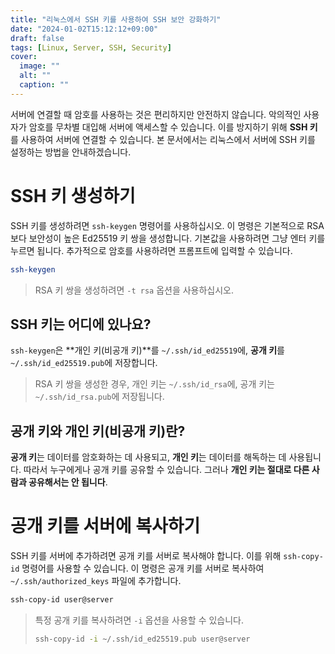 ```yaml
---
title: "리눅스에서 SSH 키를 사용하여 SSH 보안 강화하기"
date: "2024-01-02T15:12:12+09:00"
draft: false
tags: [Linux, Server, SSH, Security]
cover:
  image: ""
  alt: ""
  caption: ""
---
```


서버에 연결할 때 암호를 사용하는 것은 편리하지만 안전하지 않습니다.
악의적인 사용자가 암호를 무차별 대입해 서버에 액세스할 수 있습니다.
이를 방지하기 위해 **SSH 키**를 사용하여 서버에 연결할 수 있습니다.
본 문서에서는 리눅스에서 서버에 SSH 키를 설정하는 방법을 안내하겠습니다.

# SSH 키 생성하기

SSH 키를 생성하려면 `ssh-keygen` 명령어를 사용하십시오.
이 명령은 기본적으로 RSA보다 보안성이 높은 Ed25519 키 쌍을 생성합니다.
기본값을 사용하려면 그냥 엔터 키를 누르면 됩니다.
추가적으로 암호를 사용하려면 프롬프트에 입력할 수 있습니다.

```bash
ssh-keygen
```

> RSA 키 쌍을 생성하려면 `-t rsa` 옵션을 사용하십시오.

## SSH 키는 어디에 있나요?

`ssh-keygen`은 **개인 키(비공개 키)**를 `~/.ssh/id_ed25519`에, **공개 키**를 `~/.ssh/id_ed25519.pub`에 저장합니다.

> RSA 키 쌍을 생성한 경우, 개인 키는 `~/.ssh/id_rsa`에, 공개 키는 `~/.ssh/id_rsa.pub`에 저장됩니다.

## 공개 키와 개인 키(비공개 키)란?

**공개 키**는 데이터를 암호화하는 데 사용되고, **개인 키**는 데이터를 해독하는 데 사용됩니다.
따라서 누구에게나 공개 키를 공유할 수 있습니다.
그러나 **개인 키는 절대로 다른 사람과 공유해서는 안 됩니다**.

# 공개 키를 서버에 복사하기

SSH 키를 서버에 추가하려면 공개 키를 서버로 복사해야 합니다.
이를 위해 `ssh-copy-id` 명령어를 사용할 수 있습니다.
이 명령은 공개 키를 서버로 복사하여 `~/.ssh/authorized_keys` 파일에 추가합니다.

```bash
ssh-copy-id user@server
```

> 특정 공개 키를 복사하려면 `-i` 옵션을 사용할 수 있습니다.
>
> ```bash
> ssh-copy-id -i ~/.ssh/id_ed25519.pub user@server
> ```
